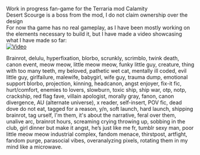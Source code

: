 Work in progress fan-game for the Terraria mod Calamity <br>
Desert Scourge is a boss from the mod, I do not claim ownership over the design <br>
For now tha game has no real gameplay, as I have been mostly working on the elements necessary to build it, but I have made a video showcasing what I have made so far:<br>
[![Video](https://img.youtube.com/vi/5iTIxPWhImE/0.jpg)](https://www.youtube.com/watch?v=5iTIxPWhImE)

Brainrot, delulu, hyperfixation, blorbo, scrunkly, scrimblo, twink death, canon event, meow meow, little meow meow, funky little guy, creature, thing with too many teeth, my beloved, pathetic wet cat, mentally ill coded, evil little guy, girlfailure, malewife, babygirl, wife guy, trauma dump, emotional support blorbo, projection, kinning, headcanon, angst enjoyer, fix-it fic, hurt/comfort, enemies to lovers, slowburn, toxic ship, ship war, otp, notp, crackship, red flag fave, villain apologist, morally gray, fanon, canon divergence, AU (alternate universe), x reader, self-insert, POV fic, dead dove do not eat, tagged for a reason, y/n, soft launch, hard launch, shipping brainrot, tag urself, I'm them, it's about the narrative, feral over them, unalive arc, brainrot hours, screaming crying throwing up, sobbing in the club, girl dinner but make it angst, he’s just like me fr, tumblr sexy man, poor little meow meow industrial complex, fandom menace, thirstpost, artfight, fandom purge, parasocial vibes, overanalyzing pixels, rotating them in my mind like a microwave.
